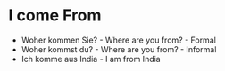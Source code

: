 # I come From 
* Woher kommen Sie? - Where are you from? - Formal
* Woher kommst du? - Where are you from? - Informal
* Ich komme aus India - I am from India 